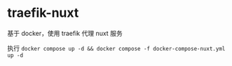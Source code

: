 # traefik-nuxt
基于 docker，使用 traefik 代理 nuxt 服务

执行 `docker compose up -d && docker compose -f docker-compose-nuxt.yml up -d`
